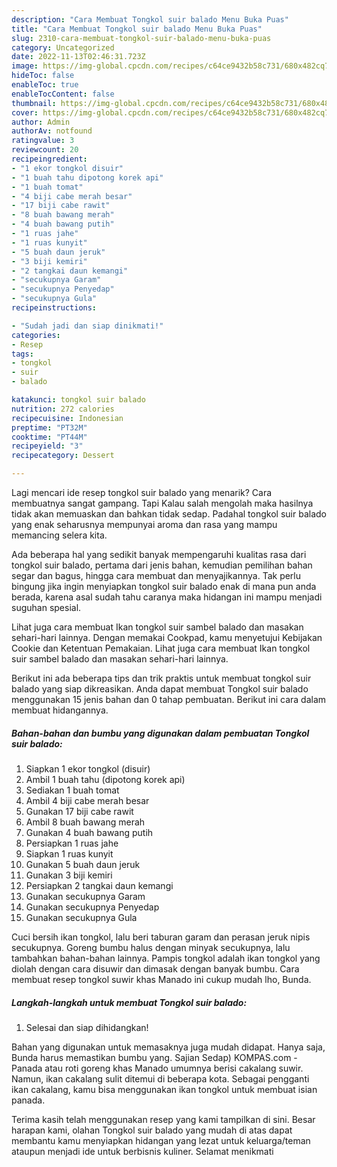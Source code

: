 ```yaml
---
description: "Cara Membuat Tongkol suir balado Menu Buka Puas"
title: "Cara Membuat Tongkol suir balado Menu Buka Puas"
slug: 2310-cara-membuat-tongkol-suir-balado-menu-buka-puas
category: Uncategorized
date: 2022-11-13T02:46:31.723Z
image: https://img-global.cpcdn.com/recipes/c64ce9432b58c731/680x482cq70/tongkol-suir-balado-foto-resep-utama.jpg
hideToc: false
enableToc: true
enableTocContent: false
thumbnail: https://img-global.cpcdn.com/recipes/c64ce9432b58c731/680x482cq70/tongkol-suir-balado-foto-resep-utama.jpg
cover: https://img-global.cpcdn.com/recipes/c64ce9432b58c731/680x482cq70/tongkol-suir-balado-foto-resep-utama.jpg
author: Admin
authorAv: notfound
ratingvalue: 3
reviewcount: 20
recipeingredient:
- "1 ekor tongkol disuir"
- "1 buah tahu dipotong korek api"
- "1 buah tomat"
- "4 biji cabe merah besar"
- "17 biji cabe rawit"
- "8 buah bawang merah"
- "4 buah bawang putih"
- "1 ruas jahe"
- "1 ruas kunyit"
- "5 buah daun jeruk"
- "3 biji kemiri"
- "2 tangkai daun kemangi"
- "secukupnya Garam"
- "secukupnya Penyedap"
- "secukupnya Gula"
recipeinstructions:

- "Sudah jadi dan siap dinikmati!"
categories:
- Resep
tags:
- tongkol
- suir
- balado

katakunci: tongkol suir balado 
nutrition: 272 calories
recipecuisine: Indonesian
preptime: "PT32M"
cooktime: "PT44M"
recipeyield: "3"
recipecategory: Dessert

---
```



Lagi mencari ide resep tongkol suir balado yang menarik? Cara membuatnya sangat gampang. Tapi Kalau salah mengolah maka hasilnya tidak akan memuaskan dan bahkan tidak sedap. Padahal tongkol suir balado yang enak seharusnya mempunyai aroma dan rasa yang mampu memancing selera kita.


Ada beberapa hal yang sedikit banyak mempengaruhi kualitas rasa dari tongkol suir balado, pertama dari jenis bahan, kemudian pemilihan bahan segar dan bagus, hingga cara membuat dan menyajikannya. Tak perlu bingung jika ingin menyiapkan tongkol suir balado enak di mana pun anda berada, karena asal sudah tahu caranya maka hidangan ini mampu menjadi suguhan spesial.

Lihat juga cara membuat Ikan tongkol suir sambel balado dan masakan sehari-hari lainnya. Dengan memakai Cookpad, kamu menyetujui Kebijakan Cookie dan Ketentuan Pemakaian. Lihat juga cara membuat Ikan tongkol suir sambel balado dan masakan sehari-hari lainnya.


Berikut ini ada beberapa tips dan trik praktis untuk membuat tongkol suir balado yang siap dikreasikan. Anda dapat membuat Tongkol suir balado menggunakan 15 jenis bahan dan 0 tahap pembuatan. Berikut ini cara dalam membuat hidangannya.

<!--inarticleads1-->

##### Bahan-bahan dan bumbu yang digunakan dalam pembuatan Tongkol suir balado:

1. Siapkan 1 ekor tongkol (disuir)
1. Ambil 1 buah tahu (dipotong korek api)
1. Sediakan 1 buah tomat
1. Ambil 4 biji cabe merah besar
1. Gunakan 17 biji cabe rawit
1. Ambil 8 buah bawang merah
1. Gunakan 4 buah bawang putih
1. Persiapkan 1 ruas jahe
1. Siapkan 1 ruas kunyit
1. Gunakan 5 buah daun jeruk
1. Gunakan 3 biji kemiri
1. Persiapkan 2 tangkai daun kemangi
1. Gunakan secukupnya Garam
1. Gunakan secukupnya Penyedap
1. Gunakan secukupnya Gula


Cuci bersih ikan tongkol, lalu beri taburan garam dan perasan jeruk nipis secukupnya. Goreng bumbu halus dengan minyak secukupnya, lalu tambahkan bahan-bahan lainnya. Pampis tongkol adalah ikan tongkol yang diolah dengan cara disuwir dan dimasak dengan banyak bumbu. Cara membuat resep tongkol suwir khas Manado ini cukup mudah lho, Bunda. 

<!--inarticleads2-->

##### Langkah-langkah untuk membuat Tongkol suir balado:


1. Selesai dan siap dihidangkan!

Bahan yang digunakan untuk memasaknya juga mudah didapat. Hanya saja, Bunda harus memastikan bumbu yang. Sajian Sedap) KOMPAS.com - Panada atau roti goreng khas Manado umumnya berisi cakalang suwir. Namun, ikan cakalang sulit ditemui di beberapa kota. Sebagai pengganti ikan cakalang, kamu bisa menggunakan ikan tongkol untuk membuat isian panada. 

Terima kasih telah menggunakan resep yang kami tampilkan di sini. Besar harapan kami, olahan Tongkol suir balado yang mudah di atas dapat membantu kamu menyiapkan hidangan yang lezat untuk keluarga/teman ataupun menjadi ide untuk berbisnis kuliner. Selamat menikmati

